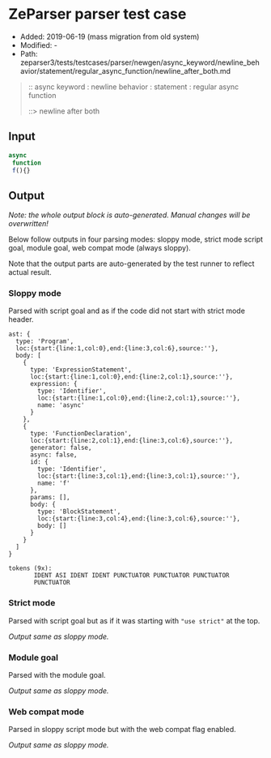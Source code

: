 # ZeParser parser test case

- Added: 2019-06-19 (mass migration from old system)
- Modified: -
- Path: zeparser3/tests/testcases/parser/newgen/async_keyword/newline_behavior/statement/regular_async_function/newline_after_both.md

> :: async keyword : newline behavior : statement : regular async function
>
> ::> newline after both

## Input

`````js
async 
 function 
 f(){}
`````

## Output

_Note: the whole output block is auto-generated. Manual changes will be overwritten!_

Below follow outputs in four parsing modes: sloppy mode, strict mode script goal, module goal, web compat mode (always sloppy).

Note that the output parts are auto-generated by the test runner to reflect actual result.

### Sloppy mode

Parsed with script goal and as if the code did not start with strict mode header.

`````
ast: {
  type: 'Program',
  loc:{start:{line:1,col:0},end:{line:3,col:6},source:''},
  body: [
    {
      type: 'ExpressionStatement',
      loc:{start:{line:1,col:0},end:{line:2,col:1},source:''},
      expression: {
        type: 'Identifier',
        loc:{start:{line:1,col:0},end:{line:2,col:1},source:''},
        name: 'async'
      }
    },
    {
      type: 'FunctionDeclaration',
      loc:{start:{line:2,col:1},end:{line:3,col:6},source:''},
      generator: false,
      async: false,
      id: {
        type: 'Identifier',
        loc:{start:{line:3,col:1},end:{line:3,col:1},source:''},
        name: 'f'
      },
      params: [],
      body: {
        type: 'BlockStatement',
        loc:{start:{line:3,col:4},end:{line:3,col:6},source:''},
        body: []
      }
    }
  ]
}

tokens (9x):
       IDENT ASI IDENT IDENT PUNCTUATOR PUNCTUATOR PUNCTUATOR
       PUNCTUATOR
`````

### Strict mode

Parsed with script goal but as if it was starting with `"use strict"` at the top.

_Output same as sloppy mode._

### Module goal

Parsed with the module goal.

_Output same as sloppy mode._

### Web compat mode

Parsed in sloppy script mode but with the web compat flag enabled.

_Output same as sloppy mode._

